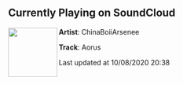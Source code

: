 ## Currently Playing on SoundCloud

[<img align="left" width="100" src="https://i1.sndcdn.com/artworks-zvfX9XPIdyGnVNcR-n1K32w-t50x50.jpg">](https://soundcloud.com/chinaboiiarsenee/aorus)

**Artist**: ChinaBoiiArsenee 

**Track**: Aorus

Last updated at 10/08/2020 20:38
